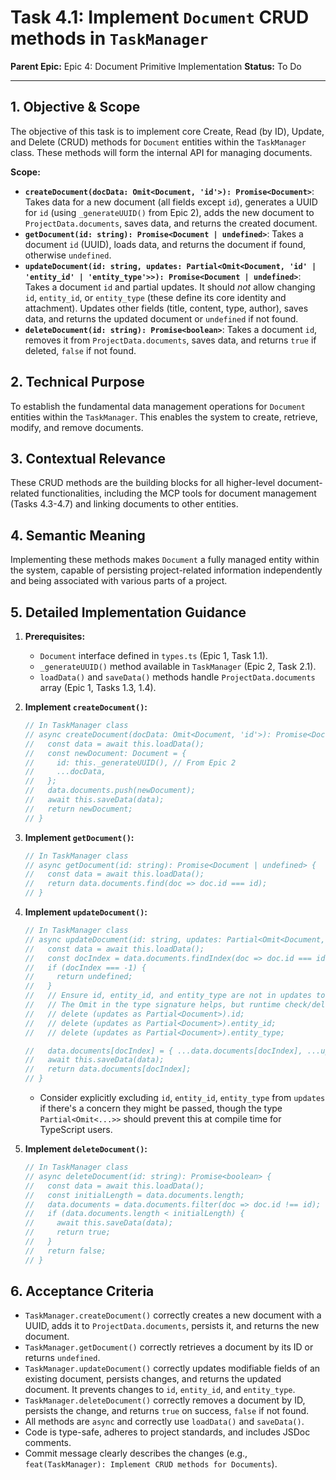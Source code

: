# Task 4.1: Implement `Document` CRUD methods in `TaskManager`

**Parent Epic:** Epic 4: Document Primitive Implementation
**Status:** To Do

---

## 1. Objective & Scope

The objective of this task is to implement core Create, Read (by ID), Update, and Delete (CRUD) methods for `Document` entities within the `TaskManager` class. These methods will form the internal API for managing documents.

**Scope:**

- **`createDocument(docData: Omit<Document, 'id'>): Promise<Document>`**: Takes data for a new document (all fields except `id`), generates a UUID for `id` (using `_generateUUID()` from Epic 2), adds the new document to `ProjectData.documents`, saves data, and returns the created document.
- **`getDocument(id: string): Promise<Document | undefined>`**: Takes a document `id` (UUID), loads data, and returns the document if found, otherwise `undefined`.
- **`updateDocument(id: string, updates: Partial<Omit<Document, 'id' | 'entity_id' | 'entity_type'>>): Promise<Document | undefined>`**: Takes a document `id` and partial updates. It should _not_ allow changing `id`, `entity_id`, or `entity_type` (these define its core identity and attachment). Updates other fields (title, content, type, author), saves data, and returns the updated document or `undefined` if not found.
- **`deleteDocument(id: string): Promise<boolean>`**: Takes a document `id`, removes it from `ProjectData.documents`, saves data, and returns `true` if deleted, `false` if not found.

## 2. Technical Purpose

To establish the fundamental data management operations for `Document` entities within the `TaskManager`. This enables the system to create, retrieve, modify, and remove documents.

## 3. Contextual Relevance

These CRUD methods are the building blocks for all higher-level document-related functionalities, including the MCP tools for document management (Tasks 4.3-4.7) and linking documents to other entities.

## 4. Semantic Meaning

Implementing these methods makes `Document` a fully managed entity within the system, capable of persisting project-related information independently and being associated with various parts of a project.

## 5. Detailed Implementation Guidance

1.  **Prerequisites:**

    - `Document` interface defined in `types.ts` (Epic 1, Task 1.1).
    - `_generateUUID()` method available in `TaskManager` (Epic 2, Task 2.1).
    - `loadData()` and `saveData()` methods handle `ProjectData.documents` array (Epic 1, Tasks 1.3, 1.4).

2.  **Implement `createDocument()`:**

    ```typescript
    // In TaskManager class
    // async createDocument(docData: Omit<Document, 'id'>): Promise<Document> {
    //   const data = await this.loadData();
    //   const newDocument: Document = {
    //     id: this._generateUUID(), // From Epic 2
    //     ...docData,
    //   };
    //   data.documents.push(newDocument);
    //   await this.saveData(data);
    //   return newDocument;
    // }
    ```

3.  **Implement `getDocument()`:**

    ```typescript
    // In TaskManager class
    // async getDocument(id: string): Promise<Document | undefined> {
    //   const data = await this.loadData();
    //   return data.documents.find(doc => doc.id === id);
    // }
    ```

4.  **Implement `updateDocument()`:**

    ```typescript
    // In TaskManager class
    // async updateDocument(id: string, updates: Partial<Omit<Document, 'id' | 'entity_id' | 'entity_type'>>): Promise<Document | undefined> {
    //   const data = await this.loadData();
    //   const docIndex = data.documents.findIndex(doc => doc.id === id);
    //   if (docIndex === -1) {
    //     return undefined;
    //   }
    //   // Ensure id, entity_id, and entity_type are not in updates to prevent their modification.
    //   // The Omit in the type signature helps, but runtime check/delete could be added if necessary.
    //   // delete (updates as Partial<Document>).id;
    //   // delete (updates as Partial<Document>).entity_id;
    //   // delete (updates as Partial<Document>).entity_type;

    //   data.documents[docIndex] = { ...data.documents[docIndex], ...updates };
    //   await this.saveData(data);
    //   return data.documents[docIndex];
    // }
    ```

    - Consider explicitly excluding `id`, `entity_id`, `entity_type` from `updates` if there's a concern they might be passed, though the type `Partial<Omit<...>>` should prevent this at compile time for TypeScript users.

5.  **Implement `deleteDocument()`:**
    ```typescript
    // In TaskManager class
    // async deleteDocument(id: string): Promise<boolean> {
    //   const data = await this.loadData();
    //   const initialLength = data.documents.length;
    //   data.documents = data.documents.filter(doc => doc.id !== id);
    //   if (data.documents.length < initialLength) {
    //     await this.saveData(data);
    //     return true;
    //   }
    //   return false;
    // }
    ```

## 6. Acceptance Criteria

- `TaskManager.createDocument()` correctly creates a new document with a UUID, adds it to `ProjectData.documents`, persists it, and returns the new document.
- `TaskManager.getDocument()` correctly retrieves a document by its ID or returns `undefined`.
- `TaskManager.updateDocument()` correctly updates modifiable fields of an existing document, persists changes, and returns the updated document. It prevents changes to `id`, `entity_id`, and `entity_type`.
- `TaskManager.deleteDocument()` correctly removes a document by ID, persists the change, and returns `true` on success, `false` if not found.
- All methods are `async` and correctly use `loadData()` and `saveData()`.
- Code is type-safe, adheres to project standards, and includes JSDoc comments.
- Commit message clearly describes the changes (e.g., `feat(TaskManager): Implement CRUD methods for Documents`).
